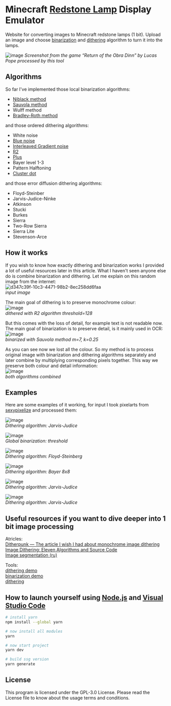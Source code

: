 # Minecraft [Redstone Lamp](https://minecraft.fandom.com/wiki/Redstone_Lamp) Display Emulator
Website for converting images to Minecraft redstone lamps (1 bit). Upload an image and choose [binarization](https://en.wikipedia.org/wiki/Thresholding_(image_processing)) and [dithering](https://en.wikipedia.org/wiki/Dither) algorithm to turn it into the lamps.  

![image](https://user-images.githubusercontent.com/103208695/200155648-c031d91b-8410-44d5-8809-55ae95095d2f.png)
*Screenshot from the game “Return of the Obra Dinn” by Lucas Pope processed by this tool*

## Algorithms
So far I've implemented those local binarization algorithms:
- [Niblack method](http://www.djvu-soft.narod.ru/bookscanlib/028.htm)
- [Sauvola method](https://hal.archives-ouvertes.fr/hal-02181880/document)
- Wulff method
- [Bradley-Roth method](https://habr.com/ru/post/278435/)

and those ordered dithering algorithms:
- White noise
- [Blue noise](https://developer.nvidia.com/blog/rendering-in-real-time-with-spatiotemporal-blue-noise-textures-part-1/)
- [Interleaved Gradient noise](https://bartwronski.com/2016/10/30/dithering-part-three-real-world-2d-quantization-dithering/)
- [R2](https://blog.demofox.org/2022/02/01/two-low-discrepancy-grids-plus-shaped-sampling-ldg-and-r2-ldg/)
- [Plus](https://blog.demofox.org/2022/02/01/two-low-discrepancy-grids-plus-shaped-sampling-ldg-and-r2-ldg/)
- Bayer level 1-3
- Pattern Halftoning
- [Cluster dot](http://cs.haifa.ac.il/hagit/papers/JEI99-HelOrZhangWandell-ClusterDotDithering.pdf)

and those error diffusion dithering algorithms:
- Floyd-Steinber
- Jarvis-Judice-Ninke
- Atkinson
- Stucki
- Burkes
- Sierra
- Two-Row Sierra
- Sierra Lite
- Stevenson-Arce

## How it works
If you wish to know how exactly dithering and binarization works I provided a lot of useful resources later in this article. What I haven't seen anyone else do is combine binarization and dithering. Let me explain on this random image from the internet:  
![d347c39f-10c3-4471-98b2-8ec258dd6faa](https://user-images.githubusercontent.com/103208695/200156120-45b1d030-8ae0-4b3d-9d18-f919e2afbbd9.jpg)  
*input image*

The main goal of dithering is to preserve monochrome colour:  
![image](https://user-images.githubusercontent.com/103208695/200156201-c9dbd24d-ba0d-4f6f-834d-564e3e7eeb8a.png)  
*dithered with R2 algorithm threshold=128*

But this comes with the loss of detail, for example text is not readable now. The main goal of binarization is to preserve detail, is it mainly used in OCR:  
![image](https://user-images.githubusercontent.com/103208695/200156247-60cbcdb9-9f59-4adf-9efb-2ab1025e1d12.png)  
*binarized with Sauvola method m=7, k=0.25*

As you can see now we lost all the colour. So my method is to process original image with binarization and dithering algorithms separately and later combine by multiplying corresponding pixels together. This way we preserve both colour and detail information:  
![image](https://user-images.githubusercontent.com/103208695/200156324-549e95c7-a514-4c7c-b49a-3b973a4489cc.png)  
*both algorithms combined*

## Examples
Here are some examples of it working, for input I took pixelarts from [sexypixelize](https://sexypixelize.newgrounds.com/art) and processed them:
 
![image](https://user-images.githubusercontent.com/103208695/194718944-c83878a0-d990-4d6f-8e88-8ad1ce70d5f7.png)  
*Dithering algorithm: Jarvis-Judice*

![image](https://user-images.githubusercontent.com/103208695/194718952-0236a0bb-ee77-43d6-b295-c78846d75621.png)  
*Global binarization: threshold*

![image](https://user-images.githubusercontent.com/103208695/194718977-564f5a3a-7208-4620-9877-3aae05cdb5ae.png)  
*Dithering algorithm: Floyd-Steinberg*

![image](https://user-images.githubusercontent.com/103208695/194718985-1d8136da-a704-4074-bbda-2b6420e44732.png)  
*Dithering algorithm: Bayer 8x8*

![image](https://user-images.githubusercontent.com/103208695/194718992-77b7d633-f81a-44ba-b559-1dc38b3ddf7d.png)  
*Dithering algorithm: Jarvis-Judice*

![image](https://user-images.githubusercontent.com/103208695/194719000-94f6e12d-37a2-4fc7-a9ac-a77ba90a809b.png)  
*Dithering algorithm: Jarvis-Judice*

## Useful resources if you want to dive deeper into 1 bit image processing
Atricles:  
[Ditherpunk — The article I wish I had about monochrome image dithering](https://surma.dev/things/ditherpunk/)  
[Image Dithering: Eleven Algorithms and Source Code](https://tannerhelland.com/2012/12/28/dithering-eleven-algorithms-source-code.html)  
[Image segmentation (ru)](https://habr.com/ru/post/128768/)  

Tools:  
[dithering demo](https://surma.dev/lab/ditherpunk/lab.html)  
[binarization demo](https://surma.dev/lab/ditherpunk/lab.html)  
[dithering](https://app.dithermark.com/)  

## How to launch yourself using [Node.js](https://nodejs.org/en/) and [Visual Studio Code](https://code.visualstudio.com/download)

```bash
# install yarn
npm install --global yarn

# now install all modules
yarn

# now start project
yarn dev

# build ssg version
yarn generate
```

## License
This program is licensed under the GPL-3.0 License. Please read the License file to know about the usage terms and conditions.
